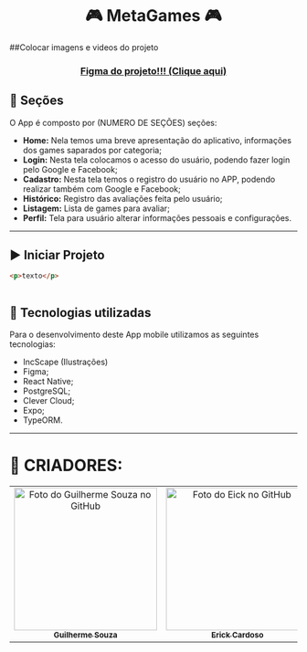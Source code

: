 <h1 align="center" font-weight=”bold”>
🎮 MetaGames  🎮
</h1>



##Colocar imagens e videos do projeto

<h3 align="center">
            <a href="https://www.figma.com/file/qIfEEm6K90Kf2PNiyE5FZh/MetaGames?node-id=0%3A1&t=86lfRQy0IgItV5cT-1">Figma do projeto!!! (Clique aqui)</a>
</h3>

## 🔖 Seções

O App é composto por (NUMERO DE SEÇÕES) seções:

- **Home:** Nela temos uma breve apresentação do aplicativo, informações dos games saparados por categoria;
- **Login:** Nesta tela colocamos o acesso do usuário, podendo fazer login pelo Google e Facebook;
- **Cadastro:** Nesta tela temos o registro do usuário no APP, podendo realizar também com Google e Facebook;
- **Histórico:** Registro das avaliações feita pelo usuário;
- **Listagem:** Lista de games para avaliar;
- **Perfil:** Tela para usuário alterar informações pessoais e configurações.
 
---

## ▶️ Iniciar Projeto
```html
<p>texto</p>
```
```js

```

## 📱 Tecnologias utilizadas

Para o desenvolvimento deste App mobile utilizamos as seguintes tecnologias:

- IncScape (Ilustrações)
- Figma;
- React Native;
- PostgreSQL;
- Clever Cloud;
- Expo;
- TypeORM.

---

<h1 align=”center”>🧠 CRIADORES:</h1>

<table>
       <tr>
            <td align="center">
                    <a href="https://github.com/guilhermesouza48">
                           <img src="https://avatars.githubusercontent.com/u/79008811?v=4" width="250px;" alt="Foto do Guilherme Souza no GitHub"/>
                     <br>
                          <sub>
                             <b>Guilherme Souza</b>
                          </sub>
                      </a>
              </td>
            <td align="center">
                    <a href="https://github.com/YonErick">
                           <img src="https://avatars.githubusercontent.com/u/79008664?v=4" width="250px;" alt="Foto do Eick no GitHub"/>
                     <br>
                          <sub>
                             <b>Erick Cardoso</b>
                          </sub>
                      </a>
              </td>
             <td align="center">
                    <a href="https://github.com/fael0702">
                           <img src="https://avatars.githubusercontent.com/u/79324220?v=4" width="250px;" alt="Foto do Rafael no GitHub"/>
                     <br>
                          <sub>
                             <b>Rafael</b>
                          </sub>
                      </a>
              </td>
             <td align="center">
                    <a href="https://github.com/GabrielHenrique0">
                           <img src="https://avatars.githubusercontent.com/u/79008744?v=4" width="250px;" alt="Foto do Gabriel Henrique no GitHub"/>
                     <br>
                          <sub>
                             <b>Gabriel Henrique</b>
                          </sub>
                      </a>
              </td>
         </tr>
</table>
